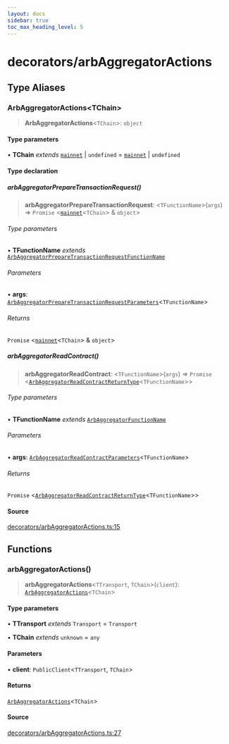 ```yaml
---
layout: docs
sidebar: true
toc_max_heading_level: 5
---
```


# decorators/arbAggregatorActions

## Type Aliases

### ArbAggregatorActions\<TChain\>

> **ArbAggregatorActions**\<`TChain`\>: `object`

#### Type parameters

• **TChain** *extends* [`mainnet`](../chains.md#mainnet) \| `undefined` = [`mainnet`](../chains.md#mainnet) \| `undefined`

#### Type declaration

##### arbAggregatorPrepareTransactionRequest()

> **arbAggregatorPrepareTransactionRequest**: \<`TFunctionName`\>(`args`) => `Promise` \<[`mainnet`](../chains.md#mainnet)\<`TChain`\> & `object`\>

###### Type parameters

• **TFunctionName** *extends* [`ArbAggregatorPrepareTransactionRequestFunctionName`](../arbAggregatorPrepareTransactionRequest.md#arbaggregatorpreparetransactionrequestfunctionname)

###### Parameters

• **args**: [`ArbAggregatorPrepareTransactionRequestParameters`](../arbAggregatorPrepareTransactionRequest.md#arbaggregatorpreparetransactionrequestparameterstfunctionname)\<`TFunctionName`\>

###### Returns

`Promise` \<[`mainnet`](../chains.md#mainnet)\<`TChain`\> & `object`\>

##### arbAggregatorReadContract()

> **arbAggregatorReadContract**: \<`TFunctionName`\>(`args`) => `Promise` \<[`ArbAggregatorReadContractReturnType`](../arbAggregatorReadContract.md#arbaggregatorreadcontractreturntypetfunctionname)\<`TFunctionName`\>\>

###### Type parameters

• **TFunctionName** *extends* [`ArbAggregatorFunctionName`](../arbAggregatorReadContract.md#arbaggregatorfunctionname)

###### Parameters

• **args**: [`ArbAggregatorReadContractParameters`](../arbAggregatorReadContract.md#arbaggregatorreadcontractparameterstfunctionname)\<`TFunctionName`\>

###### Returns

`Promise` \<[`ArbAggregatorReadContractReturnType`](../arbAggregatorReadContract.md#arbaggregatorreadcontractreturntypetfunctionname)\<`TFunctionName`\>\>

#### Source

[decorators/arbAggregatorActions.ts:15](https://github.com/offchainlabs/arbitrum-orbit-sdk/blob/fa20b8d23170b5196c4c9cdb5fc2dfefa349f1c8/src/decorators/arbAggregatorActions.ts#L15)

## Functions

### arbAggregatorActions()

> **arbAggregatorActions**\<`TTransport`, `TChain`\>(`client`): [`ArbAggregatorActions`](arbAggregatorActions.md#arbaggregatoractionstchain)\<`TChain`\>

#### Type parameters

• **TTransport** *extends* `Transport` = `Transport`

• **TChain** *extends* `unknown` = `any`

#### Parameters

• **client**: `PublicClient`\<`TTransport`, `TChain`\>

#### Returns

[`ArbAggregatorActions`](arbAggregatorActions.md#arbaggregatoractionstchain)\<`TChain`\>

#### Source

[decorators/arbAggregatorActions.ts:27](https://github.com/offchainlabs/arbitrum-orbit-sdk/blob/fa20b8d23170b5196c4c9cdb5fc2dfefa349f1c8/src/decorators/arbAggregatorActions.ts#L27)
